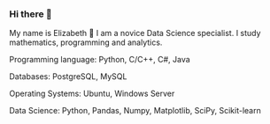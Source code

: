 ### Hi there 👋

My name is Elizabeth 🙋
I am a novice Data Science specialist. I study mathematics, programming and analytics.

Programming language:
Python, C/C++, C#, Java

Databases:
PostgreSQL, MySQL

Operating Systems:
Ubuntu, Windows Server

Data Science:
Python, Pandas, Numpy, Matplotlib, SciPy, Scikit-learn
